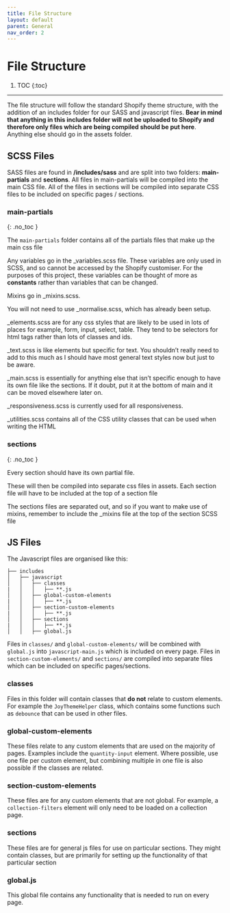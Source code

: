 ```yaml
---
title: File Structure
layout: default
parent: General
nav_order: 2
---
```


# File Structure

1. TOC
{:toc}

---

The file structure will follow the standard Shopify theme structure, with the addition of an includes folder for our SASS and javascript files. **Bear in mind that anything in this includes folder will not be uploaded to Shopify and therefore only files which are being compiled should be put here**. Anything else should go in the assets folder. 

## SCSS Files

SASS files are found in **/includes/sass** and are split into two folders: **main-partials** and **sections**. All files in main-partials will be compiled into the main CSS file. All of the files in sections will be compiled into separate CSS files to be included on specific pages / sections.

### main-partials
{: .no_toc }

The `main-partials` folder contains all of the partials files that make up the main css file

Any variables go in the _variables.scss file. These variables are only used in SCSS, and so cannot be accessed by the Shopify customiser. For the purposes of this project, these variables can be thought of more as **constants** rather than variables that can be changed.

Mixins go in _mixins.scss.

You will not need to use _normalise.scss, which has already been setup. 

_elements.scss are for any css styles that are likely to be used in lots of places for example, form, input, select, table. They tend to be selectors for html tags rather than lots of classes and ids. 

_text.scss is like elements but specific for text. You shouldn’t really need to add to this much as I should have most general text styles now but just to be aware. 

_main.scss is essentially for anything else that isn’t specific enough to have its own file like the sections. If it doubt, put it at the bottom of main and it can be moved elsewhere later on. 

_responsiveness.scss is currently used for all responsiveness. 

_utilities.scss contains all of the CSS utility classes that can be used when writing the HTML

### sections
{: .no_toc }

Every section should have its own partial file.

These will then be compiled into separate css files in assets. Each section file will have to be included at the top of a section file

The sections files are separated out, and so if you want to make use of mixins, remember to include the _mixins file at the top of the section SCSS file


## JS Files

The Javascript files are organised like this:

```
├── includes
│   ├── javascript
│   │   ├── classes
|   │   │   ├── **.js
│   │   ├── global-custom-elements
|   │   │   ├── **.js
│   │   ├── section-custom-elements
|   │   │   ├── **.js
│   │   ├── sections
|   │   │   ├── **.js
│   │   ├── global.js

```

Files in `classes/` and `global-custom-elements/` will be combined with `global.js` into `javascript-main.js` which is included on every page. Files in `section-custom-elements/` and `sections/` are compiled into separate files which can be included on specific pages/sections.

### classes
Files in this folder will contain classes that **do not** relate to custom elements. For example the `JoyThemeHelper` class, which contains some functions such as `debounce` that can be used in other files.

### global-custom-elements
These files relate to any custom elements that are used on the majority of pages. Examples include the `quantity-input` element. Where possible, use one file per custom element, but combining multiple in one file is also possible if the classes are related.

### section-custom-elements
These files are for any custom elements that are not global. For example, a `collection-filters` element will only need to be loaded on a collection page.

### sections
These files are for general js files for use on particular sections. They might contain classes, but are primarily for setting up the functionality of that particular section

### global.js
This global file contains any functionality that is needed to run on every page.